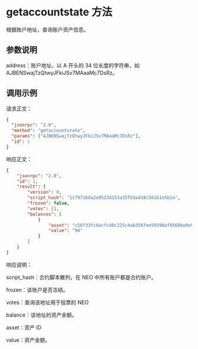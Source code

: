 # getaccountstate 方法

根据账户地址，查询账户资产信息。

## 参数说明

address：账户地址，以 A 开头的 34 位长度的字符串，如 AJBENSwajTzQtwyJFkiJSv7MAaaMc7DsRz。

## 调用示例

请求正文：

```json
{
  "jsonrpc": "2.0",
  "method": "getaccountstate",
  "params": ["AJBENSwajTzQtwyJFkiJSv7MAaaMc7DsRz"],
  "id": 1
}
```

响应正文：

```json
{
    "jsonrpc": "2.0",
    "id": 1,
    "result": {
        "version": 0,
        "script_hash": "1179716da2e9523d153a35fb3ad10c561b1e5b1a",
        "frozen": false,
        "votes": [],
        "balances": [
            {
                "asset": "c56f33fc6ecfcd0c225c4ab356fee59390af8560be0e930faebe74a6daff7c9b",
                "value": "94"
            }
        ]
    }
}
```

响应说明：

script_hash：合约脚本散列，在 NEO 中所有账户都是合约账户。

frozen：该账户是否冻结。

votes：查询该地址用于投票的 NEO

balance：该地址的资产余额。

asset：资产 ID

value：资产金额。

